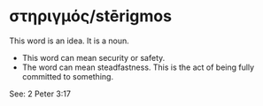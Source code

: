 # στηριγμός/stērigmos
This word is an idea. It is a noun.

* This word can mean security or safety.
* The word can mean steadfastness. This is the act of being fully committed to something.

See: 2 Peter 3:17
